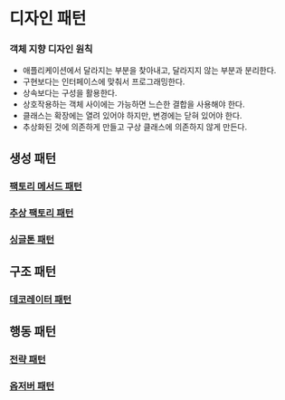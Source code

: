 # 디자인 패턴

### 객체 지향 디자인 원칙

- 애플리케이션에서 달라지는 부분을 찾아내고, 달라지지 않는 부분과 분리한다.
- 구현보다는 인터페이스에 맞춰서 프로그래밍한다.
- 상속보다는 구성을 활용한다.
- 상호작용하는 객체 사이에는 가능하면 느슨한 결합을 사용해야 한다.
- 클래스는 확장에는 열려 있어야 하지만, 변경에는 닫혀 있어야 한다.
- 추상화된 것에 의존하게 만들고 구상 클래스에 의존하지 않게 만든다.

## 생성 패턴

### [팩토리 메서드 패턴](https://github.com/genesis12345678/TIL/blob/main/Java/java8/designpattern/creational/factoryMethod/FactoryMethod.md)
### [추상 팩토리 패턴](https://github.com/genesis12345678/TIL/blob/main/Java/java8/designpattern/creational/absractFactory/AbstractFactory.md)
### [싱글톤 패턴]()
### []()
### []()
### []()
### []()

## 구조 패턴

### [데코레이터 패턴](https://github.com/genesis12345678/TIL/blob/main/Java/java8/designpattern/structural/decorator/Decorator.md)
### []()
### []()
### []()
### []()
### []()
### []()

## 행동 패턴

### [전략 패턴](https://github.com/genesis12345678/TIL/blob/main/Java/java8/designpattern/behavioral/strategy/Strategy.md)
### [옵저버 패턴](https://github.com/genesis12345678/TIL/blob/main/Java/java8/designpattern/behavioral/observer/Observer.md)
### []()
### []()
### []()
### []()
### []()
### []()